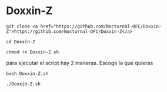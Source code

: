 # Doxxin-Z


```git clone <a href="https://github.com/Nocturnal-OFC/Doxxin-Z">https://github.com/Nocturnal-OFC/Doxxin-Z</a> ```

```cd Doxxin-Z```

```chmod +x Doxxin-Z.sh```


para ejecutar el script hay 2 maneras. Escoge la que quieras 


```bash Doxxin-Z.sh```

```./Doxxin-Z.sh```

